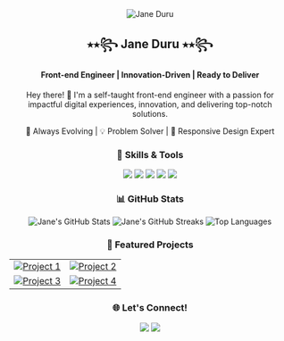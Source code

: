 <div align="center">
  <!-- Profile Image -->
  <img src="https://ibb.co/KGm3Z2p" alt="Jane Duru" />

  <!-- Name and Title -->
  <h2>⭑⭒꧂ Jane Duru ⭑⭒꧂</h2>
  <h4>Front-end Engineer | Innovation-Driven | Ready to Deliver</h4>

  <!-- Short Introduction -->
  <p>Hey there! 👋 I'm a self-taught front-end engineer with a passion for impactful digital experiences, innovation, and delivering top-notch solutions.</p>
  <p>🚀 Always Evolving | 💡 Problem Solver | 🎨 Responsive Design Expert</p>

  <!-- Skills & Tools -->
  <h3>🚀 Skills & Tools</h3>
  <p>
    <img src="https://img.shields.io/badge/HTML5-E34F26?style=for-the-badge&logo=html5&logoColor=white" />
    <img src="https://img.shields.io/badge/CSS3-1572B6?style=for-the-badge&logo=css3&logoColor=white" />
    <img src="https://img.shields.io/badge/TailwindCSS-38B2AC?style=for-the-badge&logo=tailwind-css&logoColor=white" />
    <img src="https://img.shields.io/badge/JavaScript-F7DF1E?style=for-the-badge&logo=javascript&logoColor=black" />
    <img src="https://img.shields.io/badge/React-61DAFB?style=for-the-badge&logo=react&logoColor=black" />
  </p>

  <!-- GitHub Stats -->
  <h3>📊 GitHub Stats</h3>
  <img src="https://github-readme-stats.vercel.app/api?username=janeezy&show_icons=true&theme=radical" alt="Jane's GitHub Stats" />
  <img src="https://github-readme-streak-stats.herokuapp.com/?user=janeezy&theme=radical" alt="Jane's GitHub Streaks" />
  <img src="https://github-readme-stats.vercel.app/api/top-langs/?username=janeezy&layout=compact&theme=radical" alt="Top Languages" />

  <!-- Featured Projects -->
  <h3>🚀 Featured Projects</h3>
  <table>
    <tr>
      <td><a href="https://github.com/janeezy/React-Portfolio "><img src="https://github-readme-stats.vercel.app/api/pin/?username=janeezy&repo=project1&theme=radical" alt="Project 1" /></a></td>
      <td><a href="https://github.com/janeezy/Wakimi-Hostel-updated"><img src="https://github-readme-stats.vercel.app/api/pin/?username=janeezy&repo=project2&theme=radical" alt="Project 2" /></a></td>
    </tr>
    <tr>
      <td><a href="https://github.com/janeezy/Shopping-Mart"><img src="https://github-readme-stats.vercel.app/api/pin/?username=janeezy&repo=project3&theme=radical" alt="Project 3" /></a></td>
      <td><a href="https://github.com/janeezy/jdshop "><img src="https://github-readme-stats.vercel.app/api/pin/?username=janeezy&repo=project4&theme=radical" alt="Project 4" /></a></td>
    </tr>
  </table>

  <!-- Social Links -->
  <h3>🌐 Let's Connect!</h3>
  <p>
    <a href="https://www.linkedin.com/in/janeezy"><img src="https://img.shields.io/badge/LinkedIn-%230077B5.svg?style=for-the-badge&logo=linkedin&logoColor=white" /></a>
    <a href="https://github.com/janeezy"><img src="https://img.shields.io/badge/GitHub-%23121011.svg?style=for-the-badge&logo=github&logoColor=white" /></a>
  </p>
</div>
